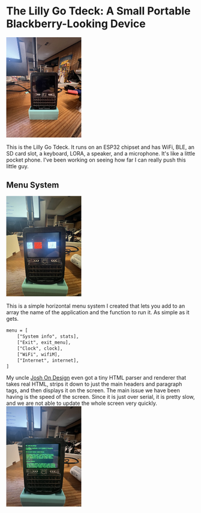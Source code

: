 # The Lilly Go Tdeck: A Small Portable Blackberry-Looking Device
<img src="./TDeck.JPG" width="200px">

This is the Lilly Go Tdeck. It runs on an ESP32 chipset and has WiFi, BLE, an SD card slot, a keyboard, LORA, a speaker, and a microphone. It's like a little pocket phone. I've been working on seeing how far I can really push this little guy.

## Menu System
<img src="./Menu.JPG" width="200px">

This is a simple horizontal menu system I created that lets you add to an array the name of the application and the function to run it. As simple as it gets.
```
menu = [
    ["System info", stats],
    ["Exit", exit_menu],
    ["Clock", clock],
    ["WiFi", wifiM],
    ["Internet", internet],
]
```

My uncle [Josh On Design](https://joshondesign.com) even got a tiny HTML parser and renderer that takes real HTML, strips it down to just the main headers and paragraph tags, and then displays it on the screen. The main issue we have been having is the speed of the screen. Since it is just over serial, it is pretty slow, and we are not able to update the whole screen very quickly.
<img src="./InternetExplorer.JPG" width="200px">
